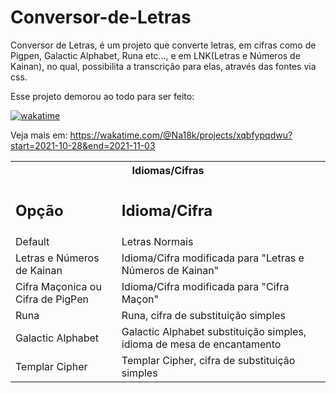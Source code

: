 # Conversor-de-Letras
Conversor de Letras, é um projeto que converte letras, em cifras como de Pigpen, Galactic Alphabet, Runa etc..., e em LNK(Letras e Números de Kainan), no qual, possibilita a transcrição para elas, através das fontes via css.

Esse projeto demorou ao todo para ser feito: 

<a href="https://wakatime.com/badge/user/439fb2c5-8efb-400d-867e-f14e01d2e748/project/7d27dfb8-9f8a-4f79-a0f6-4d1af62d3d3a"><img src="https://wakatime.com/badge/user/439fb2c5-8efb-400d-867e-f14e01d2e748/project/7d27dfb8-9f8a-4f79-a0f6-4d1af62d3d3a.svg" alt="wakatime"></a>

Veja mais em: https://wakatime.com/@Na18k/projects/xqbfypqdwu?start=2021-10-28&end=2021-11-03

<table>    
  <tr>
    <th colspan="2">Idiomas/Cifras</th>
  </tr>        
  <tr>
    <td><strong><h2>Opção</h2></strong></td>
    <td><strong><h2>Idioma/Cifra</h2></strong></td>
  </tr>
  <tr>
    <td>Default</td>
    <td>Letras Normais</td>
  </tr>
  <tr>
    <td>Letras e Números de Kainan</td>
    <td>Idioma/Cifra modificada para "Letras e Números de Kainan"</td>
  </tr>
  <tr>
    <td>Cifra Maçonica ou Cifra de PigPen</td>
    <td>Idioma/Cifra modificada para "Cifra Maçon"</td>
  </tr>
  <tr>
    <td>Runa</td>
    <td>Runa,  cifra de substituição simples</td>
  </tr>
  <tr>
    <td>Galactic Alphabet</td>
    <td>Galactic Alphabet substituição simples, idioma de mesa de encantamento</td>
  </tr>
  <tr>
    <td>Templar Cipher</td>
    <td>Templar Cipher,  cifra de substituição simples</td>
  </tr>
</table>
